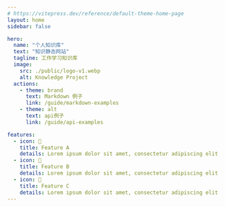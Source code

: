 ```yaml
---
# https://vitepress.dev/reference/default-theme-home-page
layout: home
sidebar: false

hero:
  name: "个人知识库"
  text: "知识静态网站"
  tagline: 工作学习知识库
  image:
    src: ./public/logo-v1.webp
    alt: Knowledge Project
  actions:
    - theme: brand
      text: Markdown 例子
      link: /guide/markdown-examples
    - theme: alt
      text: api例子
      link: /guide/api-examples

features:
  - icon: 🚀
    title: Feature A
    details: Lorem ipsum dolor sit amet, consectetur adipiscing elit
  - icon: 🦄
    title: Feature B
    details: Lorem ipsum dolor sit amet, consectetur adipiscing elit
  - icon: 🎨
    title: Feature C
    details: Lorem ipsum dolor sit amet, consectetur adipiscing elit
---
```


